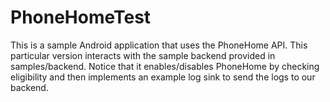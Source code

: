 PhoneHomeTest
=============

This is a sample Android application that uses the PhoneHome API.  This particular version interacts with the sample backend provided in samples/backend.  Notice that it enables/disables PhoneHome by checking eligibility and then implements an example log sink to send the logs to our backend.
